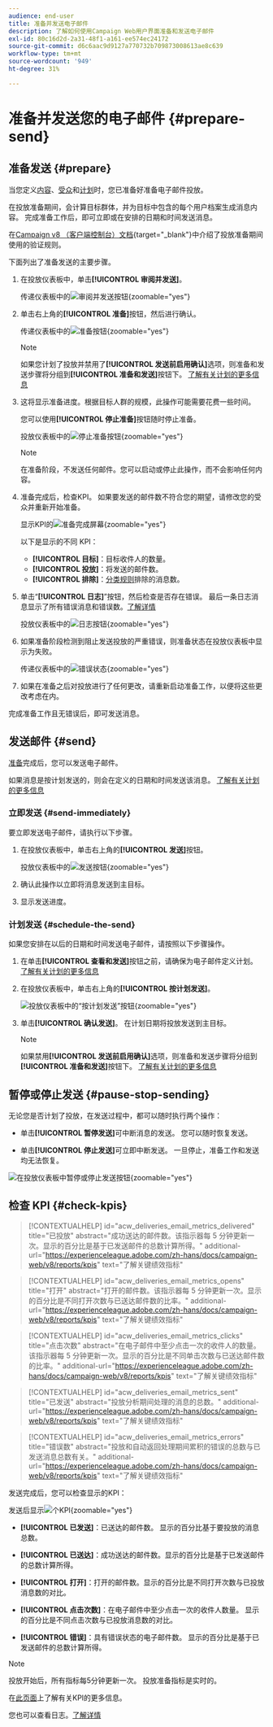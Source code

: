 ```yaml
---
audience: end-user
title: 准备并发送电子邮件
description: 了解如何使用Campaign Web用户界面准备和发送电子邮件
exl-id: 80c16d2d-2a31-48f1-a161-ee574ec24172
source-git-commit: d6c6aac9d9127a770732b709873008613ae8c639
workflow-type: tm+mt
source-wordcount: '949'
ht-degree: 31%

---
```


# 准备并发送您的电子邮件 {#prepare-send}

## 准备发送 {#prepare}

当您定义[内容](../email/edit-content.md)、[受众](../audience/add-audience.md)和[计划](../msg/gs-messages.md#schedule-the-delivery-sending-gs-schedule)时，您已准备好准备电子邮件投放。

在投放准备期间，会计算目标群体，并为目标中包含的每个用户档案生成消息内容。 完成准备工作后，即可立即或在安排的日期和时间发送消息。

在[Campaign v8 （客户端控制台）文档](https://experienceleague.adobe.com/docs/campaign/campaign-v8/send/emails/send.html){target="_blank"}中介绍了投放准备期间使用的验证规则。

下面列出了准备发送的主要步骤。

1. 在投放仪表板中，单击&#x200B;**[!UICONTROL 审阅并发送]**。

   传递仪表板中的![审阅并发送按钮](assets/email-review-and-send.png){zoomable="yes"}

1. 单击右上角的&#x200B;**[!UICONTROL 准备]**&#x200B;按钮，然后进行确认。

   传递仪表板中的![准备按钮](assets/email-prepare.png){zoomable="yes"}

   >[!NOTE]
   >
   >如果您计划了投放并禁用了&#x200B;**[!UICONTROL 发送前启用确认]**&#x200B;选项，则准备和发送步骤将分组到&#x200B;**[!UICONTROL 准备和发送]**&#x200B;按钮下。 [了解有关计划的更多信息](../msg/gs-deliveries.md#gs-schedule)

1. 这将显示准备进度。根据目标人群的规模，此操作可能需要花费一些时间。

   您可以使用&#x200B;**[!UICONTROL 停止准备]**&#x200B;按钮随时停止准备。

   投放仪表板中的![停止准备按钮](assets/email-stop-preparation.png){zoomable="yes"}

   >[!NOTE]
   >在准备阶段，不发送任何邮件。您可以启动或停止此操作，而不会影响任何内容。

1. 准备完成后，检查KPI。 如果要发送的邮件数不符合您的期望，请修改您的受众并重新开始准备。

   显示KPI的![准备完成屏幕](assets/email-preparation-complete.png){zoomable="yes"}

   以下是显示的不同 KPI：

   * **[!UICONTROL 目标]**：目标收件人的数量。
   * **[!UICONTROL 投放]**：将发送的邮件数。
   * **[!UICONTROL 排除]**：[分类规则](../advanced-settings/delivery-settings.md#typology)排除的消息数。

1. 单击“**[!UICONTROL 日志]**”按钮，然后检查是否存在错误。 最后一条日志消息显示了所有错误消息和错误数。[了解详情](delivery-logs.md)

   投放仪表板中的![日志按钮](assets/email-prepare-logs.png){zoomable="yes"}

1. 如果准备阶段检测到阻止发送投放的严重错误，则准备状态在投放仪表板中显示为失败。

   传递仪表板中的![错误状态](assets/email-prepare-error.png){zoomable="yes"}

1. 如果在准备之后对投放进行了任何更改，请重新启动准备工作，以便将这些更改考虑在内。

完成准备工作且无错误后，即可发送消息。

## 发送邮件 {#send}

[准备](#prepare)完成后，您可以发送电子邮件。

如果消息是按计划发送的，则会在定义的日期和时间发送该消息。 [了解有关计划的更多信息](../msg/gs-deliveries.md#gs-schedule)

### 立即发送 {#send-immediately}

要立即发送电子邮件，请执行以下步骤。

1. 在投放仪表板中，单击右上角的&#x200B;**[!UICONTROL 发送]**&#x200B;按钮。

   投放仪表板中的![发送按钮](assets/email-send.png){zoomable="yes"}

1. 确认此操作以立即将消息发送到主目标。

1. 显示发送进度。

### 计划发送 {#schedule-the-send}

如果您安排在以后的日期和时间发送电子邮件，请按照以下步骤操作。

1. 在单击&#x200B;**[!UICONTROL 查看和发送]**&#x200B;按钮之前，请确保为电子邮件定义计划。 [了解有关计划的更多信息](../msg/gs-deliveries.md#gs-schedule)

1. 在投放仪表板中，单击右上角的&#x200B;**[!UICONTROL 按计划发送]**。

   ![投放仪表板中的“按计划发送”按钮](assets/email-send-as-scheduled.png){zoomable="yes"}

1. 单击&#x200B;**[!UICONTROL 确认发送]**。 在计划日期将投放发送到主目标。

   >[!NOTE]
   >
   >如果禁用&#x200B;**[!UICONTROL 发送前启用确认]**&#x200B;选项，则准备和发送步骤将分组到&#x200B;**[!UICONTROL 准备和发送]**&#x200B;按钮下。 [了解有关计划的更多信息](../msg/gs-deliveries.md#gs-schedule)

## 暂停或停止发送 {#pause-stop-sending}

无论您是否计划了投放<!--TBC-->，在发送过程中，都可以随时执行两个操作：

* 单击&#x200B;**[!UICONTROL 暂停发送]**&#x200B;可中断消息的发送。 您可以随时恢复发送。

* 单击&#x200B;**[!UICONTROL 停止发送]**&#x200B;可立即中断发送。 一旦停止，准备工作和发送均无法恢复。

![在投放仪表板中暂停或停止发送按钮](assets/email-send-pause-or-stop.png){zoomable="yes"}

## 检查 KPI {#check-kpis}

>[!CONTEXTUALHELP]
>id="acw_deliveries_email_metrics_delivered"
>title="已投放"
>abstract="成功送达的邮件数。该指示器每 5 分钟更新一次。显示的百分比是基于已发送邮件的总数计算所得。"
>additional-url="https://experienceleague.adobe.com/zh-hans/docs/campaign-web/v8/reports/kpis" text="了解关键绩效指标"

>[!CONTEXTUALHELP]
>id="acw_deliveries_email_metrics_opens"
>title="打开"
>abstract="打开的邮件数。该指示器每 5 分钟更新一次。显示的百分比是不同打开次数与已送达邮件数的比率。"
>additional-url="https://experienceleague.adobe.com/zh-hans/docs/campaign-web/v8/reports/kpis" text="了解关键绩效指标"

>[!CONTEXTUALHELP]
>id="acw_deliveries_email_metrics_clicks"
>title="点击次数"
>abstract="在电子邮件中至少点击一次的收件人的数量。该指示器每 5 分钟更新一次。显示的百分比是不同单击次数与已送达邮件数的比率。"
>additional-url="https://experienceleague.adobe.com/zh-hans/docs/campaign-web/v8/reports/kpis" text="了解关键绩效指标"

>[!CONTEXTUALHELP]
>id="acw_deliveries_email_metrics_sent"
>title="已发送"
>abstract="投放分析期间处理的消息的总数。"
>additional-url="https://experienceleague.adobe.com/zh-hans/docs/campaign-web/v8/reports/kpis" text="了解关键绩效指标"

>[!CONTEXTUALHELP]
>id="acw_deliveries_email_metrics_errors"
>title="错误数"
>abstract="投放和自动返回处理期间累积的错误的总数与已发送消息总数有关。"
>additional-url="https://experienceleague.adobe.com/zh-hans/docs/campaign-web/v8/reports/kpis" text="了解关键绩效指标"

发送完成后，您可以检查显示的KPI：

发送后显示![个KPI](assets/email-send-kpis.png){zoomable="yes"}

* **[!UICONTROL 已发送]**：已送达的邮件数。 显示的百分比基于要投放的消息总数。

* **[!UICONTROL 已送达]**：成功送达的邮件数。显示的百分比是基于已发送邮件的总数计算所得。

* **[!UICONTROL 打开]**：打开的邮件数。显示的百分比是不同打开次数与已投放消息数的对比。

* **[!UICONTROL 点击次数]**：在电子邮件中至少点击一次的收件人数量。 显示的百分比是不同点击次数与已投放消息数的对比。

* **[!UICONTROL 错误]**：具有错误状态的电子邮件数。 显示的百分比是基于已发送邮件的总数计算所得。

>[!NOTE]
>
>投放开始后，所有指标每5分钟更新一次。 投放准备指标是实时的。

在[此页面](../reporting/kpis.md)上了解有关KPI的更多信息。

您也可以查看日志。[了解详情](delivery-logs.md)